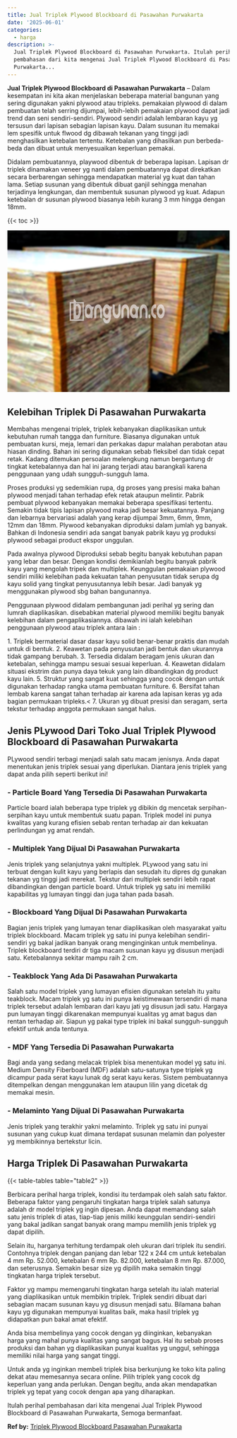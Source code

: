 ```yaml
---
title: Jual Triplek Plywood Blockboard di Pasawahan Purwakarta
date: '2025-06-01'
categories:
  - harga
description: >-
  Jual Triplek Plywood Blockboard di Pasawahan Purwakarta. Itulah perihal
  pembahasan dari kita mengenai Jual Triplek Plywood Blockboard di Pasawahan
  Purwakarta...
---
```


**Jual Triplek Plywood Blockboard di Pasawahan Purwakarta** – Dalam kesempatan ini kita akan menjelaskan beberapa material bangunan yang sering digunakan yakni plywood atau tripleks. pemakaian plywood di dalam pembuatan telah serring dijumpai, lebih-lebih pemakaian plywood dapat jadi trend dan seni sendiri-sendiri. Plywood sendiri adalah lembaran kayu yg tersusun dari lapisan sebagian lapisan kayu. Dalam susunan itu memakai lem spesifik untuk flwood dg dibawah tekanan yang tinggi jadi menghasilkan ketebalan tertentu. Ketebalan yang dihasilkan pun berbeda-beda dan dibuat untuk menyesuaikan keperluan pemakai.

Didalam pembuatannya, playwood dibentuk dr beberapa lapisan. Lapisan dr triplek dinamakan veneer yg nanti dalam pembuatannya dapat direkatkan secara berbarengan sehingga mendapatkan material yg kuat dan tahan lama. Setiap susunan yang dibentuk dibuat ganjil sehingga menahan terjadinya lengkungan, dan membentuk susunan plywood yg kuat. Adapun ketebalan dr susunan plywood biasanya lebih kurang 3 mm hingga dengan 18mm.

{{< toc >}}

![Jual Triplek Plywood Blockboard di Pasawahan Purwakarta](/images/jual-triplek-murah-23.png)

## Kelebihan Triplek Di Pasawahan Purwakarta

Membahas mengenai triplek, triplek kebanyakan diaplikasikan untuk kebutuhan rumah tangga dan furniture. Biasanya digunakan untuk pembuatan kursi, meja, lemari dan perkakas dapur malahan perabotan atau hiasan dinding. Bahan ini sering digunakan sebab fleksibel dan tidak cepat retak. Kadang ditemukan persoalan melengkung namun bergantung dr tingkat ketebalannya dan hal ini jarang terjadi atau barangkali karena penggunaan yang udah sungguh-sungguh lama.

Proses produksi yg sedemikian rupa, dg proses yang presisi maka bahan plywood menjadi tahan terhadap efek retak ataupun melintir. Pabrik pembuat plywood kebanyakan memakai beberapa spesifikasi tertentu. Semakin tidak tipis lapisan plywood maka jadi besar kekuatannya. Panjang dan lebarnya bervariasi adalah yang kerap dijumpai 3mm, 6mm, 9mm, 12mm dan 18mm. Plywood kebanyakan diproduksi dalam jumlah yg banyak. Bahkan di Indonesia sendiri ada sangat banyak pabrik kayu yg produksi plywood sebagai product ekspor unggulan.

Pada awalnya plywood Diproduksi sebab begitu banyak kebutuhan papan yang lebar dan besar. Dengan kondisi demikianlah begitu banyak pabrik kayu yang mengolah tripek dan multiplek. Keunggulan pemakaian plywood sendiri miliki kelebihan pada kekuatan tahan penyusutan tidak serupa dg kayu solid yang tingkat penyusutannya lebih besar. Jadi banyak yg menggunakan plywood sbg bahan bangunannya.

Penggunaan plywood didalam pembangunan jadi perihal yg sering dan lumrah diaplikasikan. disebabkan material plywood memiliki begitu banyak kelebihan dalam pengaplikasiannya. dibawah ini ialah kelebihan penggunaan plywood atau triplek antara lain :

1\. Triplek bermaterial dasar dasar kayu solid benar-benar praktis dan mudah untuk di bentuk. 2. Keawetan pada penyusutan jadi bentuk dan ukurannya tidak gampang berubah. 3. Tersedia didalam beragam jenis ukuran dan ketebalan, sehingga mampu sesuai sesuai keperluan. 4. Keawetan didalam situasi ekstrim dan punya daya tekuk yang lain dibandingkan dg product kayu lain. 5. Struktur yang sangat kuat sehingga yang cocok dengan untuk digunakan terhadap rangka utama pembuatan furniture. 6. Bersifat tahan lembab karena sangat tahan terhadap air karena ada lapisan keras yg ada bagian permukaan tripleks.< 7. Ukuran yg dibuat presisi dan seragam, serta tekstur terhadap anggota permukaan sangat halus.

## Jenis PLywood Dari Toko Jual Triplek Plywood Blockboard di Pasawahan Purwakarta

PLywood sendiri terbagi menjadi salah satu macam jenisnya. Anda dapat menentukan jenis triplek sesuai yang diperlukan. Diantara jenis triplek yang dapat anda pilih seperti berikut ini!

### \- Particle Board Yang Tersedia Di Pasawahan Purwakarta

Particle board ialah beberapa type triplek yg dibikin dg mencetak serpihan-serpihan kayu untuk membentuk suatu papan. Triplek model ini punya kwalitas yang kurang efisien sebab rentan terhadap air dan kekuatan perlindungan yg amat rendah.

### \- Multiplek Yang Dijual Di Pasawahan Purwakarta

Jenis triplek yang selanjutnya yakni multiplek. PLywood yang satu ini terbuat dengan kulit kayu yang berlapis dan sesudah itu dipres dg gunakan tekanan yg tinggi jadi merekat. Tekstur dari multiplek sendiri lebih rapat dibandingkan dengan particle board. Untuk triplek yg satu ini memiliki kapabilitas yg lumayan tinggi dan juga tahan pada basah.

### \- Blockboard Yang Dijual Di Pasawahan Purwakarta

Bagian jenis triplek yang lumayan tenar diaplikasikan oleh masyarakat yaitu triplek blockboard. Macam triplek yg satu ini punya kelebihan sendiri-sendiri yg bakal jadikan banyak orang menginginkan untuk membelinya. Triplek blockboard terdiri dr tiga macam susunan kayu yg disusun menjadi satu. Ketebalannya sekitar mampu raih 2 cm.

### \- Teakblock Yang Ada Di Pasawahan Purwakarta

Salah satu model triplek yang lumayan efisien digunakan setelah itu yaitu teakblock. Macam triplek yg satu ini punya keistimewaan tersendiri di mana triplek tersebut adalah lembaran dari kayu jati yg disusun jadi satu. Hargaya pun lumayan tinggi dikarenakan mempunyai kualitas yg amat bagus dan rentan terhadap air. Siapun yg pakai type triplek ini bakal sungguh-sungguh efektif untuk anda tentunya.

### \- MDF Yang Tersedia Di Pasawahan Purwakarta

Bagi anda yang sedang melacak triplek bisa menentukan model yg satu ini. Medium Density Fiberboard (MDF) adalah satu-satunya type triplek yg dicampur pada serat kayu lunak dg serat kayu keras. Sistem pembuatannya ditempelkan dengan menggunakan lem ataupun lilin yang dicetak dg memakai mesin.

### \- Melaminto Yang Dijual Di Pasawahan Purwakarta

Jenis triplek yang terakhir yakni melaminto. Triplek yg satu ini punyai susunan yang cukup kuat dimana terdapat susunan melamin dan polyester yg membikinnya bertekstur licin.

## Harga Triplek Di Pasawahan Purwakarta

{{< table-tables table="table2" >}}

Berbicara perihal harga triplek, kondisi itu terdampak oleh salah satu faktor. Beberapa faktor yang pengaruhi tingkatan harga triplek salah satunya adalah dr model triplek yg ingin dipesan. Anda dapat memandang salah satu jenis triplek di atas, tiap-tiap jenis miliki keunggulan sendiri-sendiri yang bakal jadikan sangat banyak orang mampu memilih jenis triplek yg dapat dipilih.

Selain itu, harganya terhitung terdampak oleh ukuran dari triplek itu sendiri. Contohnya triplek dengan panjang dan lebar 122 x 244 cm untuk ketebalan 4 mm Rp. 52.000, ketebalan 6 mm Rp. 82.000, ketebalan 8 mm Rp. 87.000, dan seterusnya. Semakin besar size yg dipilih maka semakin tinggi tingkatan harga triplek tersebut.

Faktor yg mampu memengaruhi tingkatan harga setelah itu ialah material yang diaplikasikan untuk membikin triplek. Triplek sendiri dibuat dari sebagian macam susunan kayu yg disusun menjadi satu. Bilamana bahan kayu yg digunakan mempunyai kualitas baik, maka hasil triplek yg didapatkan pun bakal amat efektif.

Anda bisa membelinya yang cocok dengan yg diinginkan, kebanyakan harga yang mahal punya kualitas yang sangat bagus. Hal itu sebab proses produksi dan bahan yg diaplikasikan punyai kualitas yg unggul, sehingga memiliki nilai harga yang sangat tinggi.

Untuk anda yg inginkan membeli triplek bisa berkunjung ke toko kita paling dekat atau memesannya secara online. Pilih triplek yang cocok dg keperluan yang anda perlukan. Dengan begitu, anda akan mendapatkan triplek yg tepat yang cocok dengan apa yang diharapkan.

Itulah perihal pembahasan dari kita mengenai Jual Triplek Plywood Blockboard di Pasawahan Purwakarta, Semoga bermanfaat.

**Ref by:** [Triplek Plywood Blockboard Pasawahan Purwakarta](https://id.wikipedia.org/wiki/Triplek)
